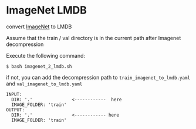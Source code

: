 
# ImageNet LMDB

convert [ImageNet](http://www.image-net.org/) to LMDB

Assume that the train / val directory is in the current path after Imagenet decompression

Execute the following command:

```angular2html
$ bash imagenet_2_lmdb.sh
```

if not, you can add the decompression path to `train_imagenet_to_lmdb.yaml` and `val_imagenet_to_lmdb.yaml`

```
INPUT:
  DIR: '.'               <------------  here
  IMAGE_FOLDER: 'train'
OUTPUT:
  DIR: '.'               <------------ here
  IMAGE_FOLDER: 'train'
```